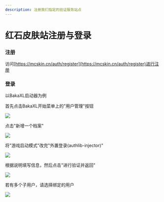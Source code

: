 ```yaml
---
description: 注册我们指定的验证服务站点
---
```


# 红石皮肤站注册与登录

### 注册

访问[https://mcskin.cn/auth/register](https://mcskin.cn/auth/register)进行注册

### 登录

以BakaXL启动器为例

首先点击BakaXL开始菜单上的"用户管理"按钮

![](../.gitbook/assets/7DD@\(0H9U22]\`HA0D2\{{YO1\(1\).png)

点击"新增一个档案"

![](../.gitbook/assets/]E8STZ{DPK1I996\[C}AN\_HU\(1\).png)

将"游戏启动模式"改完"外置登录(authlib-injector)"

![](../.gitbook/assets/EQJ7R46ZIT8C\~}E2VK\`GAP7\(1\).png)

根据说明填写信息，然后点击"进行验证并返回"

![](../.gitbook/assets/6C1@$RQS}P$SV]EA@V\~$K\~S\(1\).png)

若有多个子用户，请选择绑定的用户

![](../.gitbook/assets/S7}SX65@\)9}0Q4X5\`NYZ6QP\(1\).png)

